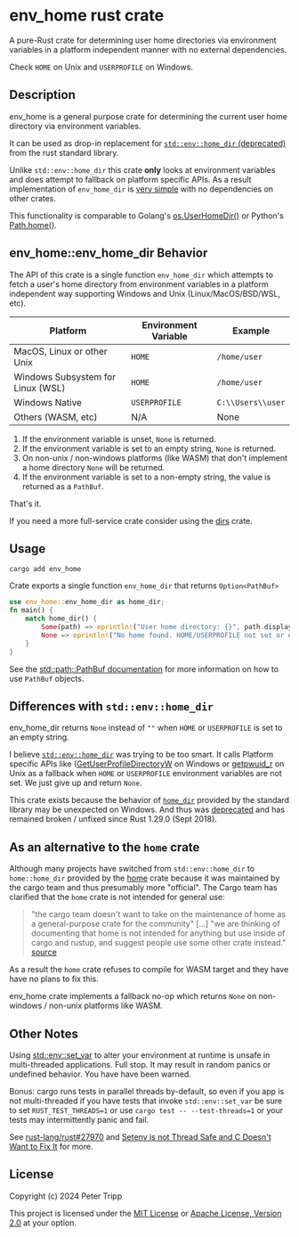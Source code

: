 # env_home rust crate

A pure-Rust crate for determining user home directories via environment variables
in a platform independent manner with no external dependencies.

Check `HOME` on Unix and `USERPROFILE` on Windows.

## Description

env_home is a general purpose crate for determining the current user
home directory via environment variables.

It can be used as drop-in replacement for
[`std::env::home_dir` (deprecated)](https://doc.rust-lang.org/std/env/fn.home_dir.html)
from the rust standard library.

Unlike `std::env::home_dir` this crate **only** looks at environment variables
and does attempt to fallback on platform specific APIs. As a result implementation
of `env_home_dir` is [very simple](src/lib.rs) with no dependencies on other crates.

This functionality is comparable to Golang's [os.UserHomeDir()](https://pkg.go.dev/os#UserHomeDir)
or Python's [Path.home()](https://docs.python.org/3/library/pathlib.html#pathlib.Path.home).

## env_home::env_home_dir Behavior

The API of this crate is a single function `env_home_dir`
which attempts to fetch a user's home directory from environment variables
in a platform independent way supporting Windows and Unix (Linux/MacOS/BSD/WSL, etc).

| Platform                          | Environment Variable | Example           |
| --------------------------------- | -------------------- | ----------------- |
| MacOS, Linux or other Unix        | `HOME`               | `/home/user`      |
| Windows Subsystem for Linux (WSL) | `HOME`               | `/home/user`      |
| Windows Native                    | `USERPROFILE`        | `C:\\Users\\user` |
| Others (WASM, etc)                | N/A                  | None              |

1. If the environment variable is unset, `None` is returned.
2. If the environment variable is set to an empty string, `None` is returned.
3. On non-unix / non-windows platforms (like WASM) that don't implement
   a home directory `None` will be returned.
4. If the environment variable is set to a non-empty string, the value is returned as a `PathBuf`.

That's it.

If you need a more full-service crate consider using the [dirs](https://crates.io/crates/dirs) crate.

## Usage

```shell
cargo add env_home
```

Crate exports a single function `env_home_dir` that returns `Option<PathBuf>`

```rust
use env_home::env_home_dir as home_dir;
fn main() {
    match home_dir() {
        Some(path) => eprintln!("User home directory: {}", path.display()),
        None => eprintln!("No home found. HOME/USERPROFILE not set or empty"),
    }
}
```

See the [std::path::PathBuf documentation](https://doc.rust-lang.org/std/path/struct.PathBuf.html)
for more information on how to use `PathBuf` objects.

## Differences with `std::env::home_dir`

env_home_dir returns `None` instead of `""` when `HOME` or `USERPROFILE` is set to an empty string.

I believe
[`std::env::home_dir`](https://doc.rust-lang.org/std/env/fn.home_dir.html)
was trying to be too smart. It calls Platform specific APIs like
([GetUserProfileDirectoryW](https://learn.microsoft.com/en-us/windows/win32/api/userenv/nf-userenv-getuserprofiledirectoryw)
on Windows or [getpwuid_r](https://linux.die.net/man/3/getpwuid_r) on Unix
as a fallback when `HOME` or `USERPROFILE` environment variables are not set.
We just give up and return `None`.

This crate exists because the behavior of
[`home_dir`](https://doc.rust-lang.org/std/env/fn.home_dir.html)
provided by the standard library may be unexpected on Windows.
And thus was
[deprecated](https://doc.rust-lang.org/std/env/fn.home_dir.html#deprecation)
and has remained broken / unfixed since Rust 1.29.0 (Sept 2018).

## As an alternative to the `home` crate

Although many projects have switched from `std::env::home_dir` to `home::home_dir` provided
by the [home](https://crates.io/crates/home) crate because it was maintained by the cargo team
and thus presumably more "official". The Cargo team has clarified that the `home` crate is
not intended for general use:

> "the cargo team doesn't want to take on the maintenance of home as a general-purpose crate for the community" [...]
> "we are thinking of documenting that home is not intended for anything but use inside of cargo and rustup, and suggest people use some other crate instead."
> [source](https://github.com/rust-lang/cargo/issues/12297)

As a result the `home` crate refuses to compile for WASM target and they have have no plans to fix this.

env_home crate implements a fallback no-op which returns `None`
on non-windows / non-unix platforms like WASM.

## Other Notes

Using
[std::env::set_var](https://doc.rust-lang.org/std/env/fn.set_var.html) to alter your environment
at runtime is unsafe in multi-threaded applications. Full stop.
It may result in random panics or undefined behavior. You have have been warned.

Bonus: cargo runs tests in parallel threads by-default, so even if you app is not multi-threaded
if you have tests that invoke `std::env::set_var` be sure to set `RUST_TEST_THREADS=1`
or use `cargo test -- --test-threads=1` or your tests may intermittently panic and fail.

See [rust-lang/rust#27970](https://github.com/rust-lang/rust/issues/27970) and
[Setenv is not Thread Safe and C Doesn't Want to Fix It](https://www.evanjones.ca/setenv-is-not-thread-safe.html)
for more.

## License

Copyright (c) 2024 Peter Tripp

This project is licensed under the [MIT License](LICENSE-MIT)
or [Apache License, Version 2.0](LICENSE-APACHE) at your option.

